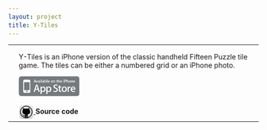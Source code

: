 ```yaml
---
layout: project
title: Y-Tiles
---
```

<script>
var screenArray = [
  '/img/ytiles/screenshot1.png',
  '/img/ytiles/screenshot2.png',
  '/img/ytiles/screenshot3.png'];
$(document).ready(function() {
  CYScreenshot('', screenArray, 'appScreen', 320, 460);
});
</script>
<div id="ios">
  <table>
    <tbody><tr>
      <td><div id="appScreen"></div></td>
      <td>
      <p>
      Y-Tiles is an iPhone version of the classic handheld Fifteen Puzzle
      tile game. The tiles can be either a numbered grid or an iPhone
      photo.
      </p>
      <div>
      <a href="http://itunes.apple.com/us/app/y-tiles/id307222601">
        <img alt="itunes logo" src="/img/app_store.jpg" style="vertical-align: middle;" />
      </a>
      <br />
      <br />
      <a href="http://github.com/chrisyunker/y-tiles">
        <img alt="github logo" src="/img/github.png" width="30" height="30" style="vertical-align: middle; width: 30px; height: 30px;" />
      </a>
      <b>Source code</b>
      </div>
      </td>
    </tr>
  </tbody></table>
</div>
